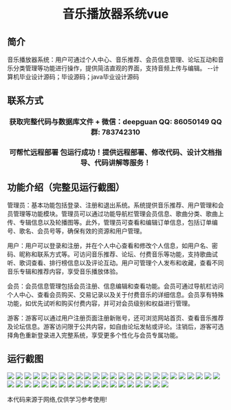 <p><h1 align="center">音乐播放器系统vue</h1></p>

## 简介
音乐播放器系统：用户可通过个人中心、音乐推荐、会员信息管理、论坛互动和音乐分类管理等功能进行操作，提供简洁直观的界面，支持音频上传与编辑。    --计算机毕业设计源码；毕设源码；java毕业设计源码


## 联系方式
<p><h3 align="center">获取完整代码与数据库文件 + 微信：deepguan QQ: 86050149 QQ群: 783742310</h3></p>
<p><h3 align="center">可帮忙远程部署 包运行成功！提供远程部署、修改代码、设计文档指导、代码讲解等服务！</h3></p>

## 功能介绍（完整见运行截图）
管理员：基本功能包括登录、注册和退出系统。系统提供音乐推荐、用户管理和会员管理等功能模块。管理员可以通过功能导航栏管理会员信息、歌曲分类、歌曲上传、专辑信息以及轮播图等。此外，管理员可查看和编辑订单信息，包括订单编号、歌名、会员号等，确保有效的资源和用户管理。

用户：用户可以登录和注册，并在个人中心查看和修改个人信息，如用户名、密码、昵称和联系方式等。可访问音乐推荐、论坛、付费音乐等功能，支持歌曲试听、歌词查看、排行榜信息以及评论互动。用户可管理个人发布和收藏，查看不同音乐专辑和推荐内容，享受音乐播放体验。

会员：会员信息管理包括会员注册、信息编辑和查看功能。会员可通过导航栏访问个人中心、查看会员购买、交易记录以及关于付费音乐的详细信息。会员享有特殊功能，如优先试听和购买付费内容，并可对会员级别和权益进行管理。

游客：游客可以通过用户注册页面注册新账号，还可浏览网站首页、查看音乐推荐及论坛信息。游客访问限于公共内容，如自由论坛发帖或评论。注销后，游客可选择角色重新登录进入完整系统，享受更多个性化与会员专属功能。


## 运行截图
![](https://bs-1329754181.cos.ap-shanghai.myqcloud.com/ssm/MusicPlayerSystem/img/001.jpg)
![](https://bs-1329754181.cos.ap-shanghai.myqcloud.com/ssm/MusicPlayerSystem/img/002.jpg)
![](https://bs-1329754181.cos.ap-shanghai.myqcloud.com/ssm/MusicPlayerSystem/img/003.jpg)
![](https://bs-1329754181.cos.ap-shanghai.myqcloud.com/ssm/MusicPlayerSystem/img/004.jpg)
![](https://bs-1329754181.cos.ap-shanghai.myqcloud.com/ssm/MusicPlayerSystem/img/005.jpg)
![](https://bs-1329754181.cos.ap-shanghai.myqcloud.com/ssm/MusicPlayerSystem/img/006.jpg)
![](https://bs-1329754181.cos.ap-shanghai.myqcloud.com/ssm/MusicPlayerSystem/img/007.jpg)
![](https://bs-1329754181.cos.ap-shanghai.myqcloud.com/ssm/MusicPlayerSystem/img/008.jpg)
![](https://bs-1329754181.cos.ap-shanghai.myqcloud.com/ssm/MusicPlayerSystem/img/009.jpg)
![](https://bs-1329754181.cos.ap-shanghai.myqcloud.com/ssm/MusicPlayerSystem/img/010.jpg)
![](https://bs-1329754181.cos.ap-shanghai.myqcloud.com/ssm/MusicPlayerSystem/img/011.jpg)
![](https://bs-1329754181.cos.ap-shanghai.myqcloud.com/ssm/MusicPlayerSystem/img/012.jpg)
![](https://bs-1329754181.cos.ap-shanghai.myqcloud.com/ssm/MusicPlayerSystem/img/013.jpg)
![](https://bs-1329754181.cos.ap-shanghai.myqcloud.com/ssm/MusicPlayerSystem/img/014.jpg)
![](https://bs-1329754181.cos.ap-shanghai.myqcloud.com/ssm/MusicPlayerSystem/img/015.jpg)
![](https://bs-1329754181.cos.ap-shanghai.myqcloud.com/ssm/MusicPlayerSystem/img/016.jpg)
![](https://bs-1329754181.cos.ap-shanghai.myqcloud.com/ssm/MusicPlayerSystem/img/017.jpg)
![](https://bs-1329754181.cos.ap-shanghai.myqcloud.com/ssm/MusicPlayerSystem/img/018.jpg)
![](https://bs-1329754181.cos.ap-shanghai.myqcloud.com/ssm/MusicPlayerSystem/img/019.jpg)
![](https://bs-1329754181.cos.ap-shanghai.myqcloud.com/ssm/MusicPlayerSystem/img/020.jpg)
![](https://bs-1329754181.cos.ap-shanghai.myqcloud.com/ssm/MusicPlayerSystem/img/021.jpg)
![](https://bs-1329754181.cos.ap-shanghai.myqcloud.com/ssm/MusicPlayerSystem/img/022.jpg)
![](https://bs-1329754181.cos.ap-shanghai.myqcloud.com/ssm/MusicPlayerSystem/img/023.jpg)
![](https://bs-1329754181.cos.ap-shanghai.myqcloud.com/ssm/MusicPlayerSystem/img/024.jpg)
![](https://bs-1329754181.cos.ap-shanghai.myqcloud.com/ssm/MusicPlayerSystem/img/025.jpg)
![](https://bs-1329754181.cos.ap-shanghai.myqcloud.com/ssm/MusicPlayerSystem/img/026.jpg)
![](https://bs-1329754181.cos.ap-shanghai.myqcloud.com/ssm/MusicPlayerSystem/img/027.jpg)
![](https://bs-1329754181.cos.ap-shanghai.myqcloud.com/ssm/MusicPlayerSystem/img/028.jpg)
![](https://bs-1329754181.cos.ap-shanghai.myqcloud.com/ssm/MusicPlayerSystem/img/029.jpg)
![](https://bs-1329754181.cos.ap-shanghai.myqcloud.com/ssm/MusicPlayerSystem/img/030.jpg)
![](https://bs-1329754181.cos.ap-shanghai.myqcloud.com/ssm/MusicPlayerSystem/img/031.jpg)
![](https://bs-1329754181.cos.ap-shanghai.myqcloud.com/ssm/MusicPlayerSystem/img/032.jpg)
![](https://bs-1329754181.cos.ap-shanghai.myqcloud.com/ssm/MusicPlayerSystem/img/033.jpg)
![](https://bs-1329754181.cos.ap-shanghai.myqcloud.com/ssm/MusicPlayerSystem/img/034.jpg)
![](https://bs-1329754181.cos.ap-shanghai.myqcloud.com/ssm/MusicPlayerSystem/img/035.jpg)
![](https://bs-1329754181.cos.ap-shanghai.myqcloud.com/ssm/MusicPlayerSystem/img/036.jpg)
![](https://bs-1329754181.cos.ap-shanghai.myqcloud.com/ssm/MusicPlayerSystem/img/037.jpg)
![](https://bs-1329754181.cos.ap-shanghai.myqcloud.com/ssm/MusicPlayerSystem/img/038.jpg)
![](https://bs-1329754181.cos.ap-shanghai.myqcloud.com/ssm/MusicPlayerSystem/img/039.jpg)
![](https://bs-1329754181.cos.ap-shanghai.myqcloud.com/ssm/MusicPlayerSystem/img/040.jpg)
![](https://bs-1329754181.cos.ap-shanghai.myqcloud.com/ssm/MusicPlayerSystem/img/041.jpg)
![](https://bs-1329754181.cos.ap-shanghai.myqcloud.com/ssm/MusicPlayerSystem/img/042.jpg)
![](https://bs-1329754181.cos.ap-shanghai.myqcloud.com/ssm/MusicPlayerSystem/img/043.jpg)
![](https://bs-1329754181.cos.ap-shanghai.myqcloud.com/ssm/MusicPlayerSystem/img/044.jpg)

<p>本代码来源于网络,仅供学习参考使用!</p>
